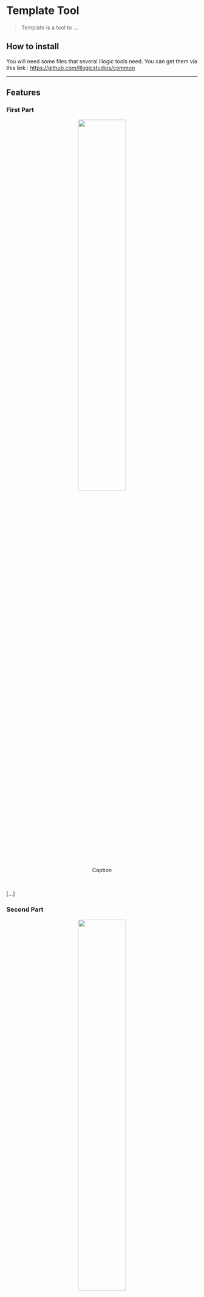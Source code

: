 # Template Tool

> Template is a tool to ...

## How to install

You will need some files that several Illogic tools need. You can get them via this link :
https://github.com/Illogicstudios/common

---

## Features

### First Part

<div align="center">
  <span>
    <img src="https://user-images.githubusercontent.com/94440879/216031775-d9ea680f-9a91-4f19-bc4c-6dd7fae4aa6b.png" width=50%>
  </span>
  <p weight="bold">Caption</p>
  <br/>
</div>

[...]

### Second Part

<div align="center">
  <span>
    <img src="https://user-images.githubusercontent.com/94440879/216031775-d9ea680f-9a91-4f19-bc4c-6dd7fae4aa6b.png" width=50%>
  </span>
  <p weight="bold">Caption</p>
  <br/>
</div>

[...]
